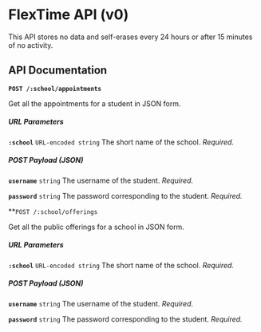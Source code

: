 FlexTime API (v0)
=================

This API stores no data and self-erases every 24 hours or after 15 minutes of no activity.

API Documentation
-----------------

**`POST /:school/appointments`**

Get all the appointments for a student in JSON form.

##### URL Parameters

**`:school`** `URL-encoded string` The short name of the school. _Required._

##### POST Payload (JSON)

**`username`** `string` The username of the student. _Required._

**`password`** `string` The password corresponding to the student. _Required._

**`POST /:school/offerings`

Get all the public offerings for a school in JSON form.

##### URL Parameters

**`:school`** `URL-encoded string` The short name of the school. _Required._

##### POST Payload (JSON)

**`username`** `string` The username of the student. _Required._

**`password`** `string` The password corresponding to the student. _Required._